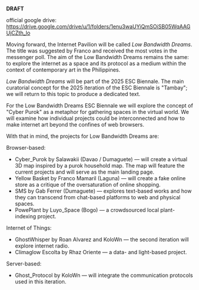 **DRAFT**


official google drive:
https://drive.google.com/drive/u/1/folders/1enu3waUYiQmSOiSB05WqAAGUjCZth_lo


Moving forward, the Internet Pavilion will be called *Low Bandwidth Dreams*. The title was suggested by Franco and received the most votes in the messenger poll. The aim of the Low Bandwidth Dreams remains the same: to explore the internet as a space and its protocol as a medium within the context of contemporary art in the Philippines.

*Low Bandwidth Dreams* will be part of the 2025 ESC Biennale. The main curatorial concept for the 2025 iteration of the ESC Biennale is "Tambay"; we will return to this topic to produce a dedicated text.

For the Low Bandwidth Dreams ESC Biennale we will explore the concept of "Cyber Purok" as a metaphor for gathering spaces in the virtual world. We will examine how individual projects could be interconnected and how to make internet art beyond the confines of web browsers.

With that in mind, the projects for Low Bandwidth Dreams are:

Browser-based:
- Cyber_Purok by Salawakii (Davao / Dumaguete) — will create a virtual 3D map inspired by a purok household map. The map will feature the current projects and will serve as the main landing page.
- Yellow Basket by Franco Mamaril (Laguna) — will create a fake online store as a critique of the oversaturation of online shopping.
- SMS by Gab Ferrer (Dumaguete) — explores text-based works and how they can transcend from chat-based platforms to web and physical spaces.
- PowePlant by Luyo_Space (Bogo) — a crowdsourced local plant-indexing project.

Internet of Things:
- GhostWhisper by Roan Alvarez and KoloWn — the second iteration will explore internet radio.
- Climaglow Escolta by Rhaz Oriente — a data- and light-based project.

Server-based:
- Ghost_Protocol by KoloWn — will integrate the communication protocols used in this iteration.